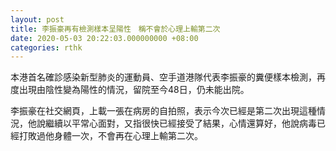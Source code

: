 ```yaml
---
layout: post
title: 李振豪再有檢測樣本呈陽性　稱不會於心理上輸第二次
date: 2020-05-03 20:22:03.000000000 +08:00
categories: rthk
---
```


本港首名確診感染新型肺炎的運動員、空手道港隊代表李振豪的糞便樣本檢測，再度出現由陰性變為陽性的情況，留院至今48日，仍未能出院。

李振豪在社交網頁，上載一張在病房的自拍照，表示今次已經是第二次出現這種情況，他說繼續以平常心面對，又指很快已經接受了結果，心情還算好，他說病毒已經打敗過他身體一次，不會再在心理上輸第二次。
